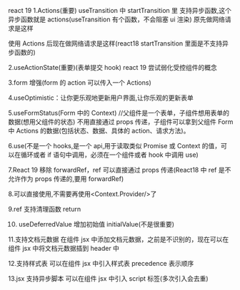 react 19
1.Actions(重要)
useTransition 中 startTransition 里 支持异步函数,这个异步函数就是 actions(useTransition 有个函数，不会阻塞 ui 渲染)
原先做网络请求是这样

  <!-- const [isPending, setIsPending] = useState(false);
  const handleSubmit = async () => {
    setIsPending(true);
    try {
      const res = await updateData(name);
    } catch (error) {
      setError(error.message);
    }
    setIsPending(false);
  }; -->

使用 Actions 后现在做网络请求是这样(react18 startTransition 里面是不支持异步函数的)

<!--
    const [isPending, startTransition] = useTransition();
    startTransition(
        //这个函数就叫做Actions
        async () => {
            try {
                const res = await updateDate(name);
            } catch (error) {
                setError(error.message);
            }
        }
    );
 -->

2.useActionState(重要)(表单提交 hook)
react 19 尝试弱化受控组件的概念

<!-- function App() {
  const [name, setName] = useState("");

  const updateData = (name) => {
    return new Promise((resolve, reject) => {
      setTimeout(() => {
        resolve(name);
      }, 1000);
    });
  };

  const [state, handleSubmit, isPending] = useActionState(
    //这也是一个Actions
    async (prevState, name) => {
      try {
        const res = await updateData(name);
        return res;
      } catch (error) {
        return error.message;
      }
    },
    "初始化"
  );

  return (
    <div>
      <input
        value={name}
        onChange={(e) => {
          setName(e.target.value);
        }}
      />
      <button
        disabled={isPending}
        onClick={() => {
          startTransition(() => {
            //传入一个Actions
            handleSubmit(name);
          });
        }}
      >
        提交
      </button>
      <h1>{state}</h1>
    </div>
  );
}

export default App; -->

3.form 增强(form 的 action 可以传入一个 Actions)

4.useOptimistic：让你更乐观地更新用户界面,让你乐观的更新表单

5.useFormStatus(Form 中的 Context)
//父组件是一个表单，子组件想用表单的数据(想用父组件的状态) 不用直接通过 props 传递，子组件可以拿到父组件 Form 中 Actions 的数据(包括状态、数据、具体的 action、请求方法)。

6.use(不是一个 hooks,是一个 api,用于读取类似 Promise 或 Context 的值，可以在循环或者 if 语句中调用，必须在一个组件或者 hook 中调用 use)

7.React 19 移除 forwardRef，ref 可以直接通过 props 传递(React18 中 ref 是不允许作为 props 传递的,要用 forwardRef)

<!-- import React, { forwardRef, useRef } from 'react';

// 使用 forwardRef 包装函数组件
const Input = forwardRef((props, ref) => {
  return <input ref={ref} {...props} />;
});

const Parent = () => {
  const inputRef = useRef(null);

  const handleClick = () => {
    // 通过 ref 访问子组件中的 input 元素
    inputRef.current.focus();
  };

  return (
    <div>
      <Input ref={inputRef} />
      <button onClick={handleClick}>Focus Input</button>
    </div>
  );
};

export default Parent; -->

8.可以直接使用<Context/>,不需要再使用<Context.Provider/>了

9.ref 支持清理函数 return

10. useDeferredValue 增加初始值 initialValue(不是很重要)

11.支持文档元数据
在组件 jsx 中添加文档元数据，之前是不识别的，现在可以在组件 jsx 中将文档元数据插到 header 中

12.支持样式表
可以在组件 jsx 中引入样式表 precedence 表示顺序

<div>
      <link rel="stylesheet" href="/path/to/my/stylesheet.css" precedence="default"/>
      <link rel="stylesheet" href="/path/to/my/stylesheet.css" precedence="high"/>
</div>

13.jsx 支持异步脚本
可以在组件 jsx 中引入 script 标签(多次引入会去重)

<div>
  <script async={true} src="/path/to/my/stylesheet.css"/>
  <script async={true} src="/path/to/my/stylesheet.css"/>
</div>
